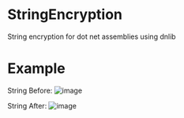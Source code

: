 # StringEncryption
String encryption for dot net assemblies using dnlib

# Example
String Before: 
![image](https://github.com/user-attachments/assets/a8544616-fd99-4cc5-bb68-110082b1a0f0)

String After: 
![image](https://github.com/user-attachments/assets/7d603dd7-0218-4060-a526-a00916c0d492)
